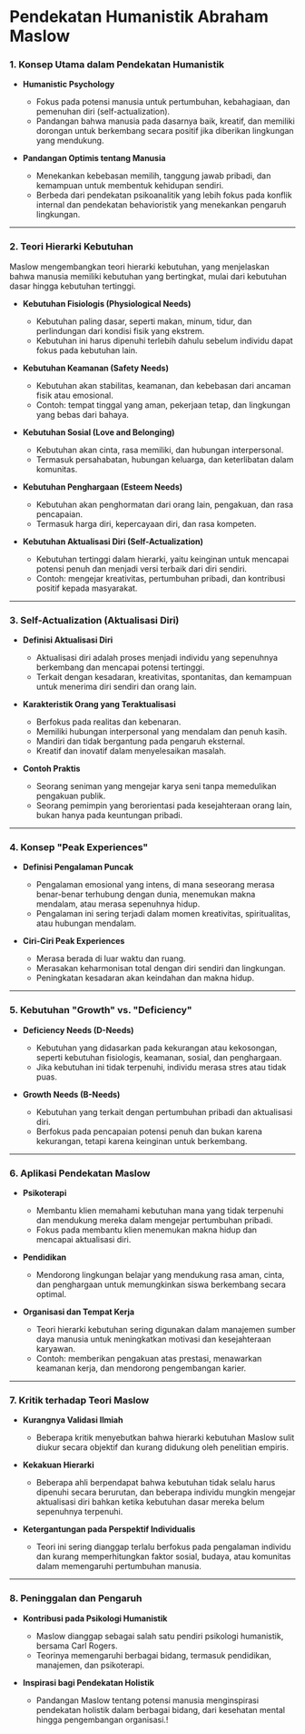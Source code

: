 


# **Pendekatan Humanistik Abraham Maslow**
### 1. **Konsep Utama dalam Pendekatan Humanistik**

- **Humanistic Psychology**
    
    - Fokus pada potensi manusia untuk pertumbuhan, kebahagiaan, dan pemenuhan diri (self-actualization).
    - Pandangan bahwa manusia pada dasarnya baik, kreatif, dan memiliki dorongan untuk berkembang secara positif jika diberikan lingkungan yang mendukung.
- **Pandangan Optimis tentang Manusia**
    
    - Menekankan kebebasan memilih, tanggung jawab pribadi, dan kemampuan untuk membentuk kehidupan sendiri.
    - Berbeda dari pendekatan psikoanalitik yang lebih fokus pada konflik internal dan pendekatan behavioristik yang menekankan pengaruh lingkungan.

---

### 2. **Teori Hierarki Kebutuhan**

Maslow mengembangkan teori hierarki kebutuhan, yang menjelaskan bahwa manusia memiliki kebutuhan yang bertingkat, mulai dari kebutuhan dasar hingga kebutuhan tertinggi.

- **Kebutuhan Fisiologis (Physiological Needs)**
    
    - Kebutuhan paling dasar, seperti makan, minum, tidur, dan perlindungan dari kondisi fisik yang ekstrem.
    - Kebutuhan ini harus dipenuhi terlebih dahulu sebelum individu dapat fokus pada kebutuhan lain.
- **Kebutuhan Keamanan (Safety Needs)**
    
    - Kebutuhan akan stabilitas, keamanan, dan kebebasan dari ancaman fisik atau emosional.
    - Contoh: tempat tinggal yang aman, pekerjaan tetap, dan lingkungan yang bebas dari bahaya.
- **Kebutuhan Sosial (Love and Belonging)**
    
    - Kebutuhan akan cinta, rasa memiliki, dan hubungan interpersonal.
    - Termasuk persahabatan, hubungan keluarga, dan keterlibatan dalam komunitas.
- **Kebutuhan Penghargaan (Esteem Needs)**
    
    - Kebutuhan akan penghormatan dari orang lain, pengakuan, dan rasa pencapaian.
    - Termasuk harga diri, kepercayaan diri, dan rasa kompeten.
- **Kebutuhan Aktualisasi Diri (Self-Actualization)**
    
    - Kebutuhan tertinggi dalam hierarki, yaitu keinginan untuk mencapai potensi penuh dan menjadi versi terbaik dari diri sendiri.
    - Contoh: mengejar kreativitas, pertumbuhan pribadi, dan kontribusi positif kepada masyarakat.

---

### 3. **Self-Actualization (Aktualisasi Diri)**

- **Definisi Aktualisasi Diri**
    
    - Aktualisasi diri adalah proses menjadi individu yang sepenuhnya berkembang dan mencapai potensi tertinggi.
    - Terkait dengan kesadaran, kreativitas, spontanitas, dan kemampuan untuk menerima diri sendiri dan orang lain.
- **Karakteristik Orang yang Teraktualisasi**
    
    - Berfokus pada realitas dan kebenaran.
    - Memiliki hubungan interpersonal yang mendalam dan penuh kasih.
    - Mandiri dan tidak bergantung pada pengaruh eksternal.
    - Kreatif dan inovatif dalam menyelesaikan masalah.
- **Contoh Praktis**
    
    - Seorang seniman yang mengejar karya seni tanpa memedulikan pengakuan publik.
    - Seorang pemimpin yang berorientasi pada kesejahteraan orang lain, bukan hanya pada keuntungan pribadi.

---

### 4. **Konsep "Peak Experiences"**

- **Definisi Pengalaman Puncak**
    
    - Pengalaman emosional yang intens, di mana seseorang merasa benar-benar terhubung dengan dunia, menemukan makna mendalam, atau merasa sepenuhnya hidup.
    - Pengalaman ini sering terjadi dalam momen kreativitas, spiritualitas, atau hubungan mendalam.
- **Ciri-Ciri Peak Experiences**
    
    - Merasa berada di luar waktu dan ruang.
    - Merasakan keharmonisan total dengan diri sendiri dan lingkungan.
    - Peningkatan kesadaran akan keindahan dan makna hidup.

---

### 5. **Kebutuhan "Growth" vs. "Deficiency"**

- **Deficiency Needs (D-Needs)**
    
    - Kebutuhan yang didasarkan pada kekurangan atau kekosongan, seperti kebutuhan fisiologis, keamanan, sosial, dan penghargaan.
    - Jika kebutuhan ini tidak terpenuhi, individu merasa stres atau tidak puas.
- **Growth Needs (B-Needs)**
    
    - Kebutuhan yang terkait dengan pertumbuhan pribadi dan aktualisasi diri.
    - Berfokus pada pencapaian potensi penuh dan bukan karena kekurangan, tetapi karena keinginan untuk berkembang.

---

### 6. **Aplikasi Pendekatan Maslow**

- **Psikoterapi**
    
    - Membantu klien memahami kebutuhan mana yang tidak terpenuhi dan mendukung mereka dalam mengejar pertumbuhan pribadi.
    - Fokus pada membantu klien menemukan makna hidup dan mencapai aktualisasi diri.
- **Pendidikan**
    
    - Mendorong lingkungan belajar yang mendukung rasa aman, cinta, dan penghargaan untuk memungkinkan siswa berkembang secara optimal.
- **Organisasi dan Tempat Kerja**
    
    - Teori hierarki kebutuhan sering digunakan dalam manajemen sumber daya manusia untuk meningkatkan motivasi dan kesejahteraan karyawan.
    - Contoh: memberikan pengakuan atas prestasi, menawarkan keamanan kerja, dan mendorong pengembangan karier.

---

### 7. **Kritik terhadap Teori Maslow**

- **Kurangnya Validasi Ilmiah**
    
    - Beberapa kritik menyebutkan bahwa hierarki kebutuhan Maslow sulit diukur secara objektif dan kurang didukung oleh penelitian empiris.
- **Kekakuan Hierarki**
    
    - Beberapa ahli berpendapat bahwa kebutuhan tidak selalu harus dipenuhi secara berurutan, dan beberapa individu mungkin mengejar aktualisasi diri bahkan ketika kebutuhan dasar mereka belum sepenuhnya terpenuhi.
- **Ketergantungan pada Perspektif Individualis**
    
    - Teori ini sering dianggap terlalu berfokus pada pengalaman individu dan kurang memperhitungkan faktor sosial, budaya, atau komunitas dalam memengaruhi pertumbuhan manusia.

---

### 8. **Peninggalan dan Pengaruh**

- **Kontribusi pada Psikologi Humanistik**
    
    - Maslow dianggap sebagai salah satu pendiri psikologi humanistik, bersama Carl Rogers.
    - Teorinya memengaruhi berbagai bidang, termasuk pendidikan, manajemen, dan psikoterapi.
- **Inspirasi bagi Pendekatan Holistik**
    
    - Pandangan Maslow tentang potensi manusia menginspirasi pendekatan holistik dalam berbagai bidang, dari kesehatan mental hingga pengembangan organisasi.!